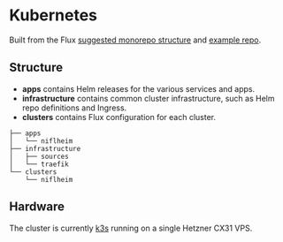 # Kubernetes
Built from the Flux [suggested monorepo structure](https://fluxcd.io/docs/guides/repository-structure/) and [example repo](https://github.com/fluxcd/flux2-kustomize-helm-example).

## Structure

- **apps** contains Helm releases for the various services and apps.
- **infrastructure** contains common cluster infrastructure, such as Helm repo definitions and Ingress.
- **clusters** contains Flux configuration for each cluster.

```
├── apps
│   └── niflheim
├── infrastructure
│   ├── sources
│   └── traefik
└── clusters
    └── niflheim
```

## Hardware
The cluster is currently [k3s](https://k3s.io/) running on a single Hetzner CX31 VPS.

